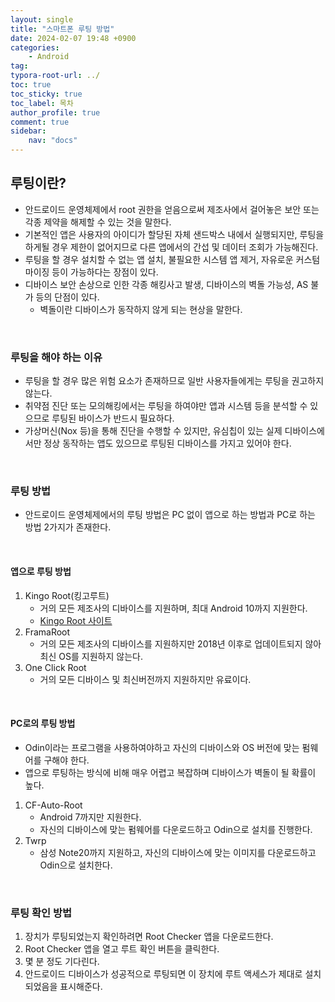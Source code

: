 ```yaml
---
layout: single
title: "스마트폰 루팅 방법"
date: 2024-02-07 19:48 +0900
categories: 
    - Android
tag: 
typora-root-url: ../
toc: true
toc_sticky: true
toc_label: 목차
author_profile: true
comment: true
sidebar:
    nav: "docs"
---
```


## 루팅이란?

- 안드로이드 운영체제에서 root 권한을 얻음으로써 제조사에서 걸어놓은 보안 또는 각종 제약을 해제할 수 있는 것을 말한다.
- 기본적인 앱은 사용자의 아이디가 할당된 자체 샌드박스 내에서 실행되지만, 루팅을 하게될 경우 제한이 없어지므로 다른 앱에서의 간섭 및 데이터 조회가 가능해진다.
- 루팅을 할 경우 설치할 수 없는 앱 설치, 불필요한 시스템 앱 제거, 자유로운 커스텀마이징 등이 가능하다는 장점이 있다.
- 디바이스 보안 손상으로 인한 각종 해킹사고 발생, 디바이스의 벽돌 가능성,  AS 불가 등의 단점이 있다.
  - 벽돌이란 디바이스가 동작하지 않게 되는 현상을 말한다. 

<br>

### 루팅을 해야 하는 이유

- 루팅을 할 경우 많은 위험 요소가 존재하므로 일반 사용자들에게는 루팅을 권고하지 않는다.
- 취약점 진단 또는 모의해킹에서는 루팅을 하여야만 앱과 시스템 등을 분석할 수 있으므로 루팅된 바이스가 반드시 필요하다. 
- 가상머신(Nox 등)을 통해 진단을 수행할 수 있지만, 유심칩이 있는 실제 디바이스에서만 정상 동작하는 앱도 있으므로 루팅된 디바이스를 가지고 있어야 한다.

<br>

### 루팅 방법

- 안드로이드 운영체제에서의 루팅 방법은 PC 없이 앱으로 하는 방법과 PC로 하는 방법 2가지가 존재한다.

<br>

#### 앱으로 루팅 방법

1. Kingo Root(킹고루트)
   - 거의 모든 제조사의 디바이스를 지원하며, 최대 Android 10까지 지원한다.
   - [Kingo Root 사이트](https://root-android.kingoapp.com/)
2. FramaRoot
   - 거의 모든 제조사의 디바이스를 지원하지만 2018년 이후로 업데이트되지 않아 최신 OS를 지원하지 않는다.
3. One Click Root
   - 거의 모든 디바이스 및 최신버전까지 지원하지만 유료이다.

<br>

#### PC로의 루팅 방법

- Odin이라는 프로그램을 사용하여야하고 자신의 디바이스와 OS 버전에 맞는 펌웨어를 구해야 한다.
- 앱으로 루팅하는 방식에 비해 매우 어렵고 복잡하며 디바이스가 벽돌이 될 확률이 높다.

1. CF-Auto-Root
   - Android 7까지만 지원한다.
   - 자신의 디바이스에 맞는 펌웨어를 다운로드하고 Odin으로 설치를 진행한다.
2. Twrp
   - 삼성 Note20까지 지원하고, 자신의 디바이스에 맞는 이미지를 다운로드하고 Odin으로 설치한다. 

<br>

### 루팅 확인 방법

1. 장치가 루팅되었는지 확인하려면 Root Checker 앱을 다운로드한다.
2. Root Checker 앱을 열고 루트 확인 버튼을 클릭한다.
3. 몇 분 정도 기다린다.
4. 안드로이드 디바이스가 성공적으로 루팅되면 이 장치에 루트 액세스가 제대로 설치되었음을 표시해준다.







